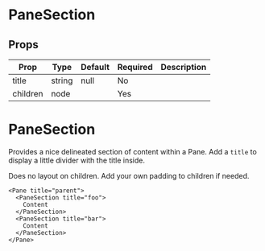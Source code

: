 PaneSection
===========


Props
-----

Prop                  | Type     | Default                   | Required | Description
--------------------- | -------- | ------------------------- | -------- | -----------
title|string|null|No|
children|node||Yes|

# PaneSection

Provides a nice delineated section of content within a Pane. Add a `title` to display a little divider with the title inside.

Does no layout on children. Add your own padding to children if needed.

```
<Pane title="parent">
  <PaneSection title="foo">
    Content
  </PaneSection>
  <PaneSection title="bar">
    Content
  </PaneSection>
</Pane>
```
